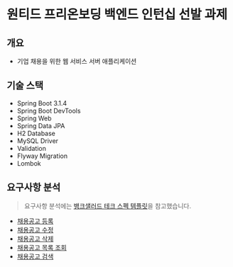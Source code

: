 # 원티드 프리온보딩 백엔드 인턴십 선발 과제

## 개요

- 기업 채용을 위한 웹 서비스 서버 애플리케이션

## 기술 스택

- Spring Boot 3.1.4
- Spring Boot DevTools
- Spring Web
- Spring Data JPA
- H2 Database
- MySQL Driver
- Validation
- Flyway Migration
- Lombok

## 요구사항 분석

> 요구사항 분석에는 [뱅크샐러드 테크 스펙 템플릿]을 참고했습니다.

- [채용공고 등록]
- [채용공고 수정]
- [채용공고 삭제]
- [채용공고 목록 조회]
- [채용공고 검색]

[//]: # (외부 링크 모음)

[뱅크샐러드 테크 스펙 템플릿]: https://docs.google.com/document/d/1nhozeUvJYKytE_b_9-YP4Fyw0wtykl9haCG4Wwjb9Ws/edit

[채용공고 등록]: https://docs.google.com/document/d/1SV6C79ap69r2hCcXmEoNEVpMQw8lDQBi8aZNWkKEc3E/edit?usp=sharing
[채용공고 수정]: https://docs.google.com/document/d/13wpi87PiPLiV32N2LgIt5I10uRD98t33PpU__pS1x5A/edit?usp=sharing
[채용공고 삭제]: https://docs.google.com/document/d/1tHIuKnIGatT6ntCYUXRNKZoaAIBDZPIFrmPuuEMaZqg/edit?usp=sharing
[채용공고 목록 조회]: https://docs.google.com/document/d/1eelYv_bYp5m2-OpiJ3b6XXzlLdn4p0mlK5Lwl7zA7BI/edit?usp=sharing
[채용공고 검색]: https://docs.google.com/document/d/1fZvR-h3nuPZD04Hcpq3P_UJOQ1_wT1-2FCquPWf7ljY/edit?usp=sharing

